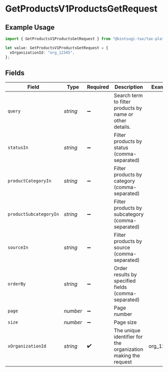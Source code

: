 # GetProductsV1ProductsGetRequest

## Example Usage

```typescript
import { GetProductsV1ProductsGetRequest } from "@kintsugi-tax/tax-platform-sdk/models/operations";

let value: GetProductsV1ProductsGetRequest = {
  xOrganizationId: "org_12345",
};
```

## Fields

| Field                                                         | Type                                                          | Required                                                      | Description                                                   | Example                                                       |
| ------------------------------------------------------------- | ------------------------------------------------------------- | ------------------------------------------------------------- | ------------------------------------------------------------- | ------------------------------------------------------------- |
| `query`                                                       | *string*                                                      | :heavy_minus_sign:                                            | Search term to filter products by name or other details.      |                                                               |
| `statusIn`                                                    | *string*                                                      | :heavy_minus_sign:                                            | Filter products by status (comma-separated)                   |                                                               |
| `productCategoryIn`                                           | *string*                                                      | :heavy_minus_sign:                                            | Filter products by category (comma-separated)                 |                                                               |
| `productSubcategoryIn`                                        | *string*                                                      | :heavy_minus_sign:                                            | Filter products by subcategory (comma-separated)              |                                                               |
| `sourceIn`                                                    | *string*                                                      | :heavy_minus_sign:                                            | Filter products by source (comma-separated)                   |                                                               |
| `orderBy`                                                     | *string*                                                      | :heavy_minus_sign:                                            | Order results by specified fields (comma-separated)           |                                                               |
| `page`                                                        | *number*                                                      | :heavy_minus_sign:                                            | Page number                                                   |                                                               |
| `size`                                                        | *number*                                                      | :heavy_minus_sign:                                            | Page size                                                     |                                                               |
| `xOrganizationId`                                             | *string*                                                      | :heavy_check_mark:                                            | The unique identifier for the organization making the request | org_12345                                                     |